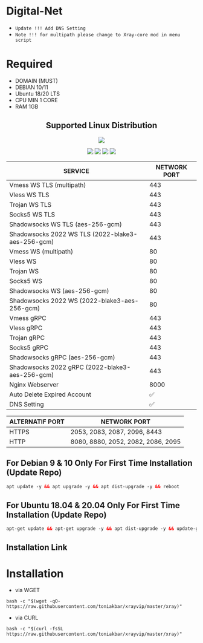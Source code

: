 # Digital-Net
- `Update !!! Add DNS Setting`
- `Note !!! for multipath please change to Xray-core mod in menu script`
# Required
- DOMAIN (MUST)
- DEBIAN 10/11
- Ubuntu 18/20 LTS
- CPU MIN 1 CORE
- RAM 1GB

</p> 
<h2 align="center"> Supported Linux Distribution</h2>
<p align="center"><img src="https://d33wubrfki0l68.cloudfront.net/5911c43be3b1da526ed609e9c55783d9d0f6b066/9858b/assets/img/debian-ubuntu-hover.png"></p> 
<p align="center"><img src="https://img.shields.io/static/v1?style=for-the-badge&logo=debian&label=Debian%209&message=Stretch&color=purple"> <img src="https://img.shields.io/static/v1?style=for-the-badge&logo=debian&label=Debian%2010&message=Buster&color=purple">  <img src="https://img.shields.io/static/v1?style=for-the-badge&logo=ubuntu&label=Ubuntu%2018&message=Lts&color=red"> <img src="https://img.shields.io/static/v1?style=for-the-badge&logo=ubuntu&label=Ubuntu%2020&message=Lts&color=red">
</p>
</div>

|  SERVICE  |  NETWORK PORT  |
|---------- |--------|
| Vmess WS TLS (multipath)  | 443 |
| Vless WS TLS  | 443 |
| Trojan WS TLS  | 443 |
| Socks5 WS TLS  | 443 |
| Shadowsocks WS TLS (aes-256-gcm)  | 443 |
| Shadowsocks 2022 WS TLS (2022-blake3-aes-256-gcm)  | 443 |
| Vmess WS (multipath)  | 80 |
| Vless WS  | 80 |
| Trojan WS  | 80 |
| Socks5 WS  | 80 |
| Shadowsocks WS (aes-256-gcm)  | 80 |
| Shadowsocks 2022 WS (2022-blake3-aes-256-gcm)  | 80 |
| Vmess gRPC  | 443 |
| Vless gRPC  | 443 |
| Trojan gRPC  | 443 |
| Socks5 gRPC  | 443 |
| Shadowsocks gRPC (aes-256-gcm)  | 443 |
| Shadowsocks 2022 gRPC (2022-blake3-aes-256-gcm)  | 443 |
| Nginx Webserver | 8000 |
| Auto Delete Expired Account | ✅ |
| DNS Setting | ✅ |

|  ALTERNATIF PORT  |  NETWORK PORT  |
|-------------------|--------|
| HTTPS  | 2053, 2083, 2087, 2096, 8443 |
| HTTP  | 8080, 8880, 2052, 2082, 2086, 2095 |

## For Debian 9 & 10 Only For First Time Installation (Update Repo) <br>
 
  ```html
 apt update -y && apt upgrade -y && apt dist-upgrade -y && reboot
  ```
##   For Ubuntu 18.04 & 20.04 Only For First Time Installation (Update Repo) <br>
  
  ```html
 apt-get update && apt-get upgrade -y && apt dist-upgrade -y && update-grub && apt install curl -y && reboot
 ```
## Installation Link<br>

# Installation
- via WGET
```
bash -c "$(wget -qO- https://raw.githubusercontent.com/toniakbar/xrayvip/master/xray)"
```
- via CURL
```
bash -c "$(curl -fsSL https://raw.githubusercontent.com/toniakbar/xrayvip/master/xray)"
```
